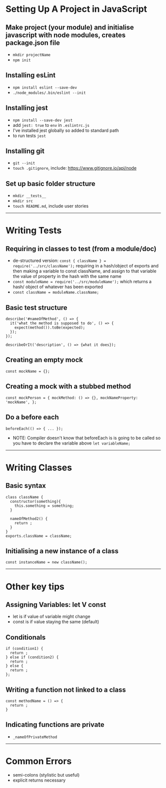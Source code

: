 # Setting Up A Project in JavaScript

## Make project (your module) and initialise javascript with node modules, creates package.json file
- `mkdir projectName`
- `npm init`

## Installing esLint
- `npm install eslint --save-dev`
- `./node_modules/.bin/eslint --init`                                                          

## Installing jest
- `npm install --save-dev jest`    
- add `jest: true` to `env` in `.eslintrc.js`
- I've installed jest globally so added to standard path
- to run tests `jest`

## Installing git                                                         
- `git --init`
- `touch .gitignore`, include: https://www.gitignore.io/api/node

## Set up basic folder structure
- `mkdir __tests__`
- `mkdir src`
- `touch README.md`, include user stories

***

# Writing Tests

## Requiring in classes to test (from a module/doc)
- de-structured version: `const { className } = require('../src/className');` requiring in a hash/object of exports and then making a variable to const className, and assign to that variable the value of property in the hash with the same name
- `const moduleName = require('../src/moduleName');` which returns a hash/ object of whatever has been exported
- `const className = moduleName.className;`

## Basic test structure
```
describe('#nameOfMethod', () => {
  it('what the method is supposed to do', () => {
    expect(method()).toBe(expected);
  });
});
```
`describeOrIt('description', () => {what it does});`

## Creating an empty mock
`const mockName = {};`

## Creating a mock with a stubbed method
`const mockPerson = {
  mockMethod: () => {},
  mockNameProperty: 'mockName',
};`

## Do a before each
`beforeEach(() => { ... });`
- NOTE: Compiler doesn't know that beforeEach is is going to be called so you have to declare the variable above `let variableName;`
***


# Writing Classes

## Basic syntax
```
class className {
  constructor(something){
    this.something = something;
  }

  nameOfMethod2() {
    return ;
  }
}
exports.className = className;
```

## Initialising a new instance of a class
`const instanceName = new className();`

***


# Other key tips

## Assigning Variables: let V const
- let is if value of variable might change
- const is if value staying the same (default)

## Conditionals
```
if (condition1) {
  return ;
} else if (condition2) {
  return ;
} else {
  return ;
};
```

## Writing a function not linked to a class
```
const methodName = () => {
  return ;
}
```

## Indicating functions are private
- `_nameOfPrivateMethod`

***

# Common Errors
- semi-colons (stylistic but useful)
- explicit returns necessary

